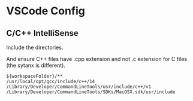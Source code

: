 # VSCode Config

## C/C++ IntelliSense

Include the directories.

And ensure C++ files have .cpp extension and not .c extension for C files (the sytanx is different).

```
${workspaceFolder}/**
/usr/local/opt/gcc/include/c++/14
/Library/Developer/CommandLineTools/usr/include/c++/v1
/Library/Developer/CommandLineTools/SDKs/MacOSX.sdk/usr/include
```
